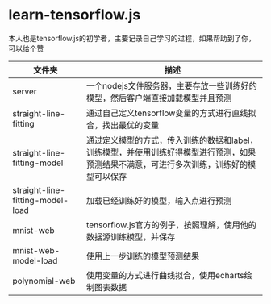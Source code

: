 # learn-tensorflow.js

本人也是tensorflow.js的初学者，主要记录自己学习的过程，如果帮助到了你，可以给个赞


文件夹 | 描述
-------|-------
server |一个nodejs文件服务器，主要存放一些训练好的模型，然后客户端直接加载模型并且预测
straight-line-fitting | 通过自己定义tensorflow变量的方式进行直线拟合，找出最优的变量
straight-line-fitting-model | 通过定义模型的方式，传入训练的数据和label，训练模型，并使用训练好得模型进行预测，如果预测结果不满意，可进行多次训练，训练好的模型可以保存
straight-line-fitting-model-load | 加载已经训练好的模型，输入点进行预测
mnist-web | tensorflow.js官方的例子，按照理解，使用他的数据源训练模型，并保存
mnist-web-model-load | 使用上一步训练的模型预测结果
polynomial-web | 使用变量的方式进行曲线拟合，使用echarts绘制图表数据